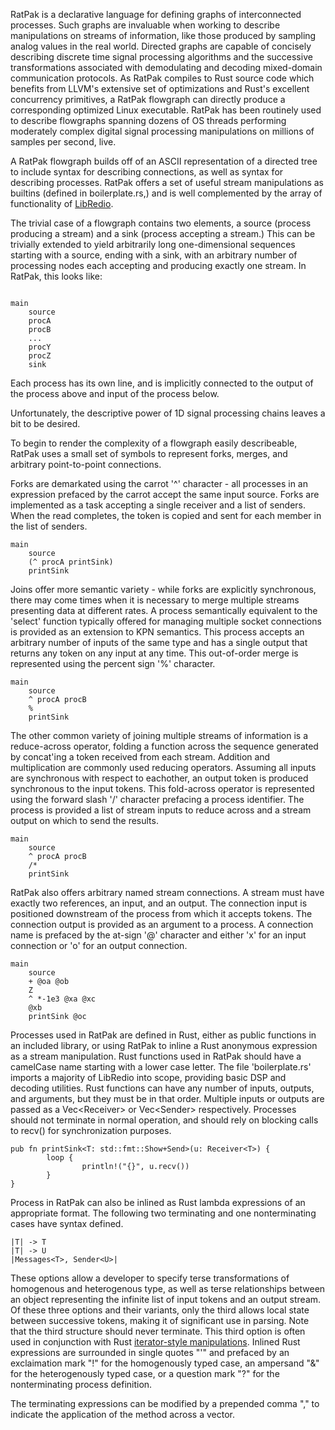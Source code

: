 RatPak is a declarative language for defining graphs of interconnected processes. Such graphs are invaluable when working to describe manipulations on streams of information, like those produced by sampling analog values in the real world. Directed graphs are capable of concisely describing discrete time signal processing algorithms and the successive transformations associated with demodulating and decoding mixed-domain communication protocols. As RatPak compiles to Rust source code which benefits from LLVM's extensive set of optimizations and Rust's excellent concurrency primitives, a RatPak flowgraph can directly produce a corresponding optimized Linux executable. RatPak has been routinely used to describe flowgraphs spanning dozens of OS threads performing moderately complex digital signal processing manipulations on millions of samples per second, live.

A RatPak flowgraph builds off of an ASCII representation of a directed tree to include syntax for describing connections, as well as syntax for describing processes. RatPak offers a set of useful stream manipulations as builtins (defined in boilerplate.rs,) and is well complemented by the array of functionality of [LibRedio]().

The trivial case of a flowgraph contains two elements, a source (process producing a stream) and a sink (process accepting a stream.) This can be trivially extended to yield arbitrarily long one-dimensional sequences starting with a source, ending with a sink, with an arbitrary number of processing nodes each accepting and producing exactly one stream. In RatPak, this looks like:

```

main
	source
	procA
	procB
	...
	procY
	procZ
	sink

```

Each process has its own line, and is implicitly connected to the output of the process above and input of the process below.

Unfortunately, the descriptive power of 1D signal processing chains leaves a bit to be desired.

To begin to render the complexity of a flowgraph easily describeable, RatPak uses a small set of symbols to represent forks, merges, and arbitrary point-to-point connections.

Forks are demarkated using the carrot '^' character - all processes in an expression prefaced by the carrot accept the same input source. Forks are implemented as a task accepting a single receiver and a list of senders. When the read completes, the token is copied and sent for each member in the list of senders.

```
main
	source
	(^ procA printSink)
	printSink
```

Joins offer more semantic variety - while forks are explicitly synchronous, there may come times when it is necessary to merge multiple streams presenting data at different rates. A process semantically equivalent to the 'select' function typically offered for managing multiple socket connections is provided as an extension to KPN semantics. This process accepts an arbitrary number of inputs of the same type and has a single output that returns any token on any input at any time. This out-of-order merge is represented using the percent sign '%' character.

```
main
	source
	^ procA procB
	%
	printSink
```

The other common variety of joining multiple streams of information is a reduce-across operator, folding a function across the sequence generated by concat'ing a token received from each stream. Addition and multiplication are commonly used reducing operators. Assuming all inputs are synchronous with respect to eachother, an output token is produced synchronous to the input tokens. This fold-across operator is represented using the forward slash '/' character prefacing a process identifier. The process is provided a list of stream inputs to reduce across and a stream output on which to send the results.

```
main
	source
	^ procA procB
	/*
	printSink
```

RatPak also offers arbitrary named stream connections. A stream must have exactly two references, an input, and an output. The connection input is positioned downstream of the process from which it accepts tokens. The connection output is provided as an argument to a process. A connection name is prefaced by the at-sign '@' character and either 'x' for an input connection or 'o' for an output connection.

```
main
	source
	+ @oa @ob
	Z
	^ *-1e3 @xa @xc
	@xb
	printSink @oc
```

Processes used in RatPak are defined in Rust, either as public functions in an included library, or using RatPak to inline a Rust anonymous expression as a stream manipulation. Rust functions used in RatPak should have a camelCase name starting with a lower case letter. The file 'boilerplate.rs' imports a majority of LibRedio into scope, providing basic DSP and decoding utilities. Rust functions can have any number of inputs, outputs, and arguments, but they must be in that order. Multiple inputs or outputs are passed as a Vec<Receiver<T>> or Vec<Sender<T>> respectively. Processes should not terminate in normal operation, and should rely on blocking calls to recv() for synchronization purposes.


```
pub fn printSink<T: std::fmt::Show+Send>(u: Receiver<T>) {
        loop {
                println!("{}", u.recv())
        }
}
```

Process in RatPak can also be inlined as Rust lambda expressions of an appropriate format. The following two terminating and one nonterminating cases have syntax defined.

```
|T| -> T
|T| -> U
|Messages<T>, Sender<U>|
```

These options allow a developer to specify terse transformations of homogenous and heterogenous type, as well as terse relationships between an object representing the infinite list of input tokens and an output stream. Of these three options and their variants, only the third allows local state between successive tokens, making it of significant use in parsing. Note that the third structure should never terminate. This third option is often used in conjunction with Rust [iterator-style manipulations](http://static.rust-lang.org/doc/master/core/iter/trait.Iterator.html). Inlined Rust expressions are surrounded in single quotes "'" and prefaced by an exclaimation mark "!" for the homogenously typed case, an ampersand "&" for the heterogenously typed case, or a question mark "?" for the nonterminating process definition.

The terminating expressions can be modified by a prepended comma "," to indicate the application of the method across a vector.

